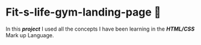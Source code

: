 # Fit-s-life-gym-landing-page :muscle:

In this ***project*** I used all the concepts I have been learning in the ***HTML/CSS*** Mark up Language.
